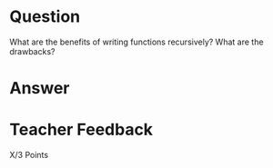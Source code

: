 # Question

What are the benefits of writing functions recursively? What are the drawbacks?

# Answer


# Teacher Feedback

X/3 Points